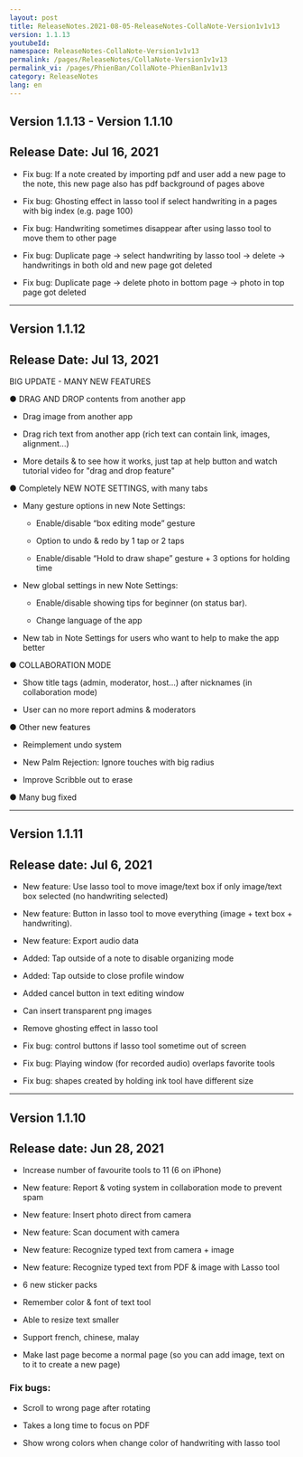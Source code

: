 ```yaml
---
layout: post
title: ReleaseNotes.2021-08-05-ReleaseNotes-CollaNote-Version1v1v13
version: 1.1.13
youtubeId:
namespace: ReleaseNotes-CollaNote-Version1v1v13
permalink: /pages/ReleaseNotes/CollaNote-Version1v1v13
permalink_vi: /pages/PhienBan/CollaNote-PhienBan1v1v13
category: ReleaseNotes
lang: en
---
```


## Version 1.1.13 - Version 1.1.10
## Release Date: Jul 16, 2021
- Fix bug: If a note created by importing pdf and user add a new page to the note, this new page also has pdf background of pages above

- Fix bug: Ghosting effect in lasso tool if select handwriting in a pages with big index (e.g. page 100)

- Fix bug: Handwriting sometimes disappear after using lasso tool to move them to other page

- Fix bug: Duplicate page -> select handwriting by lasso tool -> delete -> handwritings in both old and new page got deleted

- Fix bug: Duplicate page -> delete photo in bottom page -> photo in top page got deleted
<!--more-->  

---

## Version 1.1.12
## Release Date: Jul 13, 2021
BIG UPDATE - MANY NEW FEATURES

● DRAG AND DROP contents from another app

- Drag image from another app

- Drag rich text from another app (rich text can contain link, images, alignment...)

- More details & to see how it works, just tap at help button and watch tutorial video for "drag and drop feature"


● Completely NEW NOTE SETTINGS, with many tabs

- Many gesture options in new Note Settings:

  + Enable/disable “box editing mode” gesture

  + Option to undo & redo by 1 tap or 2 taps

  + Enable/disable “Hold to draw shape” gesture + 3 options for holding time

- New global settings in new Note Settings:

  + Enable/disable showing tips for beginner (on status bar).

  + Change language of the app

- New tab in Note Settings for users who want to help to make the app better


● COLLABORATION MODE

- Show title tags (admin, moderator, host…) after nicknames (in collaboration mode)

- User can no more report admins & moderators


● Other new features

- Reimplement undo system

- New Palm Rejection: Ignore touches with big radius

- Improve Scribble out to erase

● Many bug fixed

---

## Version 1.1.11
## Release date: Jul 6, 2021
- New feature: Use lasso tool to move image/text box if only image/text box selected (no handwriting selected)


- New feature: Button in lasso tool to move everything (image + text box + handwriting).

- New feature: Export audio data

- Added: Tap outside of a note to disable organizing mode

- Added: Tap outside to close profile window

- Added cancel button in text editing window

- Can insert transparent png images

- Remove ghosting effect in lasso tool

- Fix bug: control buttons if lasso tool sometime out of screen

- Fix bug: Playing window (for recorded audio) overlaps favorite tools

- Fix bug: shapes created by holding ink tool have different size

---

## Version 1.1.10
## Release date: Jun 28, 2021

- Increase number of favourite tools to 11 (6 on iPhone)

- New feature: Report & voting system in collaboration mode to prevent spam

- New feature: Insert photo direct from camera

- New feature: Scan document with camera

- New feature: Recognize typed text from camera + image

- New feature: Recognize typed text from PDF & image with Lasso tool

- 6 new sticker packs

- Remember color & font of text tool

- Able to resize text smaller

- Support french, chinese, malay

- Make last page become a normal page (so you can add image, text on to it to create a new page)

### Fix bugs:
- Scroll to wrong page after rotating

- Takes a long time to focus on PDF

- Show wrong colors when change color of handwriting with lasso tool
